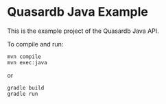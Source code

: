 Quasardb Java Example
=====================

This is the example project of the Quasardb Java API.

To compile and run:

    mvn compile
    mvn exec:java

or

    gradle build
    gradle run